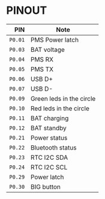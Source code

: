 # PINOUT

|     PIN | Note                     |
| ------: | ------------------------ |
| `P0.01` | PMS Power latch          |
| `P0.03` | BAT voltage              |
| `P0.04` | PMS RX                   |
| `P0.05` | PMS TX                   |
| `P0.06` | USB D+                   |
| `P0.07` | USB D-                   |
| `P0.09` | Green leds in the circle |
| `P0.10` | Red leds in the circle   |
| `P0.11` | BAT charging             |
| `P0.12` | BAT standby              |
| `P0.21` | Power status             |
| `P0.22` | Bluetooth status         |
| `P0.23` | RTC I2C SDA              |
| `P0.24` | RTC I2C SCL              |
| `P0.29` | Power latch              |
| `P0.30` | BIG button               |



